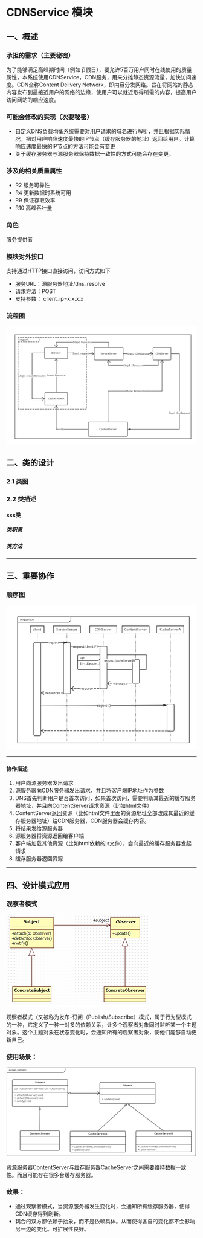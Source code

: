 # CDNService 模块

## 一、概述

### 承担的需求（主要秘密）

为了能够满足高峰期时间（例如节假日），要允许5百万用户同时在线使用的质量属性，本系统使用CDNService，CDN服务，用来分摊静态资源流量，加快访问速度。CDN全称Content Delivery Network，即内容分发网络。旨在将网站的静态内容发布到最接近用户的网络的边缘，使用户可以就近取得所需的内容，提高用户访问网站的响应速度。

### 可能会修改的实现（次要秘密）
* 自定义DNS负载均衡系统需要对用户请求的域名进行解析，并且根据实际情况，把对用户响应速度最快的IP节点（缓存服务器的地址）返回给用户。计算响应速度最快的IP节点的方法可能会有变更
* 关于缓存服务器与源服务器保持数据一致性的方式可能会存在变更。


### 涉及的相关质量属性

* R2 服务可靠性
* R4 更新数据时系统可用
* R9 保证存取效率
* R10 高峰吞吐量

### 角色
服务提供者

### 模块对外接口
支持通过HTTP接口直接访问，访问方式如下
* 服务URL：源服务器地址/dns_resolve 
* 请求方法：POST
* 支持参数： client_ip=x.x.x.x 

### 流程图
![](assets/hmy/CDN设计图.png)


## 二、类的设计

### 2.1 类图



### 2.2 类描述

#### xxx类

##### 类职责
##### 类方法
---

## 三、重要协作

### 顺序图

![](assets/hmy/CDN顺序图.png)

---

#### 协作描述
1.	用户向源服务器发出请求
2.	源服务器向CDN服务器发出请求，并且将客户端IP地址作为参数
3. 	DNS首先判断用户是否首次访问，如果首次访问，需要判断其最近的缓存服务器地址，并且向ContentServer请求资源（比如html文件）
4. 	ContentServer返回资源（比如html文件里面的资源地址全部改成其最近的缓存服务器地址）给CDN服务器，CDN服务器会缓存内容。
5.	将结果发给源服务器 
6.	源服务器将资源返回给客户端
7. 	客户端加载其他资源（比如html依赖的js文件），会向最近的缓存服务器发起请求
8.  缓存服务器返回资源



---

## 四、设计模式应用

### 观察者模式
![](assets/hmy/observerPattern.jpeg)

观察者模式（又被称为发布-订阅（Publish/Subscribe）模式，属于行为型模式的一种，它定义了一种一对多的依赖关系，让多个观察者对象同时监听某一个主题对象。这个主题对象在状态变化时，会通知所有的观察者对象，使他们能够自动更新自己。

### 使用场景：
![](assets/hmy/CDN设计模式.png)

资源服务器ContentServer与缓存服务器CacheServer之间需要维持数据一致性。而且可能存在很多台缓存服务器。

### 效果：
* 通过观察者模式，当资源服务器发生变化时，会通知所有缓存服务器，使得CDN缓存得到刷新。
* 耦合的双方都依赖于抽象，而不是依赖具体。从而使得各自的变化都不会影响另一边的变化。可扩展性良好。







